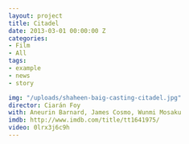 ```yaml
---
layout: project
title: Citadel
date: 2013-03-01 00:00:00 Z
categories:
- Film
- All
tags:
- example
- news
- story

img: "/uploads/shaheen-baig-casting-citadel.jpg"
director: Ciarán Foy
with: Aneurin Barnard, James Cosmo, Wunmi Mosaku
imdb: http://www.imdb.com/title/tt1641975/
video: 0lrx3j6c9h
---
```


